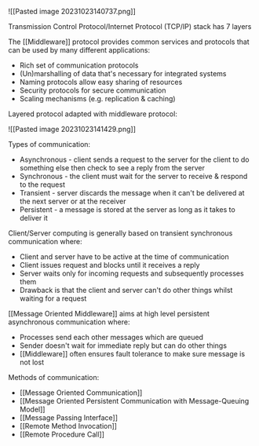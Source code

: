 
![[Pasted image 20231023140737.png]]

Transmission Control Protocol/Internet Protocol (TCP/IP) stack has 7 layers

The [[Middleware]] protocol provides common services and protocols that can be used by many different applications:

- Rich set of communication protocols
- (Un)marshalling of data that's necessary for integrated systems
- Naming protocols allow easy sharing of resources
- Security protocols for secure communication
- Scaling mechanisms (e.g. replication & caching)

Layered protocol adapted with middleware protocol:

![[Pasted image 20231023141429.png]]

Types of communication:

- Asynchronous - client sends a request to the server for the client to do something else then check to see a reply from the server
- Synchronous - the client must wait for the server to receive & respond to the request
- Transient - server discards the message when it can't be delivered at the next server or at the receiver
- Persistent - a message is stored at the server as long as it takes to deliver it

Client/Server computing is generally based on transient synchronous communication where:

- Client and server have to be active at the time of communication
- Client issues request and blocks until it receives a reply
- Server waits only for incoming requests and subsequently processes them
- Drawback is that the client and server can't do other things whilst waiting for a request

[[Message Oriented Middleware]] aims at high level persistent asynchronous communication where:

- Processes send each other messages which are queued
- Sender doesn't wait for immediate reply but can do other things
- [[Middleware]] often ensures fault tolerance to make sure message is not lost

Methods of communication:

- [[Message Oriented Communication]]
- [[Message Oriented Persistent Communication with Message-Queuing Model]]
- [[Message Passing Interface]]
- [[Remote Method Invocation]]
- [[Remote Procedure Call]]



